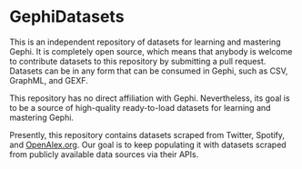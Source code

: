 # GephiDatasets
This is an independent repository of datasets for learning and mastering Gephi. It is completely open source, which means that anybody is welcome to contribute datasets to this repository by submitting a pull request. 
Datasets can be in any form that can be consumed in Gephi, such as CSV, GraphML, and GEXF. 

This repository has no direct affiliation with Gephi. Nevertheless, its goal is to be a source of high-quality ready-to-load datasets for learning and mastering Gephi.

Presently, this repository contains datasets scraped from Twitter, Spotify, and [OpenAlex.org](https://openalex.org/). Our goal is to keep populating it with datasets scraped from publicly available data sources via their APIs.

